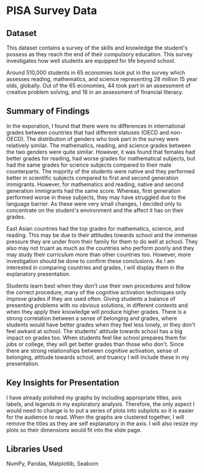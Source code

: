 # PISA Survey Data

## Dataset


This dataset contains a survey of the skills and knowledge the student's possess as they reach the end of their compulsory education. This survey investigates how well students are equipped for life beyond school.

Around 510,000 students in 65 economies took put in the survey which assesses reading, mathematics, and science representing 28 million 15 year olds, globally. Out of the 65 economies, 44 took part in an assessment of creative problem solving, and 18 in an assessment of financial literacy.


## Summary of Findings

In the exporation, I found that there were no differences in international grades between countries that had different statuses (OECD and non-OECD). The distribution of genders who took part in the survey were relatively similar. The mathematics, reading, and science grades between the two genders were quite similar. However, it was found that females had better grades for reading, had worse grades for mathematical subjects, but had the same grades for science subjects compared to their male counterparts. The majority of the students were native and they performed better in scientific subjects compared to first and second generation immigrants. However, for mathematics and reading, native and second generation immigrants had the same score. Whereas, first generation performed worse in these subjects, they may have struggled due to the language barrier. As these were very small changes, I decided only to concentrate on the student's environment and the affect it has on their grades. 

East Asian countries had the top grades for mathematics, science, and reading. This may be due to their attitudes towards school and the immense pressure they are under from their family for them to do well at school. They also may not truant as much as the countries who perform poorly and they may study their curriculum more than other countries too. However, more investigation should be done to confirm these conclusions. As I am interested in comparing countries and grades, I will display them in the explanatory presentation. 

Students learn best when they don't use their own procedures and follow the correct procedure, many of the cognitive activation techniques only improve grades if they are used often. Giving students a balance of presenting problems with no obvious solutions, in different contexts and when they apply their knowledge will produce higher grades. There is a strong correlation between a sense of belonging and grades, where students would have better grades when they feel less lonely, or they don't feel awkard at school. The students' attitude towards school has a big impact on grades too. When students feel like school prepares them for jobs or college, they will get better grades than those who don't. Since there are strong relationships between cognitive activation, sense of belonging, attitude towards school, and truancy I will include these in my presentation. 


## Key Insights for Presentation

I have already polished my graphs by including appropriate titles, axis labels, and legends in my exploratory analysis. Therefore, the only aspect I would need to change is to put a series of plots into subplots so it is easier for the audience to read. When the graphs are clustered together, I will remove the titles as they are self explanatory in the axis. I will also resize my plots so their dimensions would fit into the slide page. 

## Libraries Used 

NumPy, Pandas, Matplotlib, Seaborn
